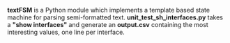 **textFSM** is a Python module which implements a template based state machine for parsing semi-formatted text.
**unit_test_sh_interfaces.py** takes a **"show interfaces"** and generate an **output.csv** containing the most interesting values, one line per interface.